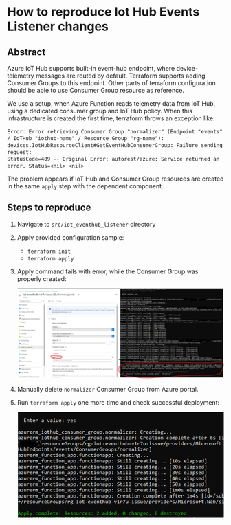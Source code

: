 # How to reproduce Iot Hub Events Listener changes

## Abstract

Azure IoT Hub supports built-in event-hub endpoint, where device-telemetry messages are routed by default. Terraform supports adding Consumer Groups to this endpoint. Other parts of terraform configuration should be able to use Consumer Group resource as reference.

We use a setup, when Azure Function reads telemetry data from IoT Hub, using a dedicated consumer group and IoT Hub policy. When this infrastructure is created the first time, terraform throws an exception like:

```text
Error: Error retrieving Consumer Group "normalizer" (Endpoint "events" / IoTHub "iothub-name" / Resource Group "rg-name"): devices.IotHubResourceClient#GetEventHubConsumerGroup: Failure sending request:
StatusCode=409 -- Original Error: autorest/azure: Service returned an error. Status=<nil> <nil>
```

The problem appears if IoT Hub and Consumer Group resources are created in the same `apply` step with the dependent component.

## Steps to reproduce

1. Navigate to `src/iot_eventhub_listener` directory
2. Apply provided configuration sample:
    - `terraform init`
    - `terraform apply`

3. Apply command fails with error, while the Consumer Group was properly created:

    ![error](/src/iot_eventhub_listener/01_error.png)

4. Manually delete `normalizer` Consumer Group from Azure portal.
5. Run `terraform apply` one more time and check successful deployment:

    ![success](/src/iot_eventhub_listener/02_success.png)

